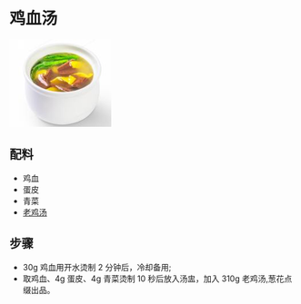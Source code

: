 # 鸡血汤

![鸡血汤](/images/鸡血汤.png)


## 配料

- 鸡血
- 蛋皮
- 青菜
- [老鸡汤](/汤/老鸡汤.md)

## 步骤

- 30g 鸡血用开水烫制 2 分钟后，冷却备用;
- 取鸡血、4g 蛋皮、4g 青菜烫制 10 秒后放入汤盅，加入 310g 老鸡汤,葱花点缀出品。
